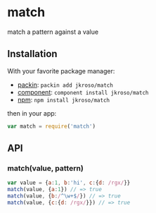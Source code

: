 
# match

  match a pattern against a value

## Installation

With your favorite package manager:

- [packin](//github.com/jkroso/packin): `packin add jkroso/match`
- [component](//github.com/component/component#installing-packages): `component install jkroso/match`
- [npm](//npmjs.org/doc/cli/npm-install.html): `npm install jkroso/match`

then in your app:

```js
var match = require('match')
```

## API

### match(value, pattern)

```js
var value = {a:1, b:'hi', c:{d: /rgx/}}
match(value, {a:1}) // => true
match(value, {b:/^\w+$/}) // => true
match(value, {c:{d: /rgx/}}) // => true
```
